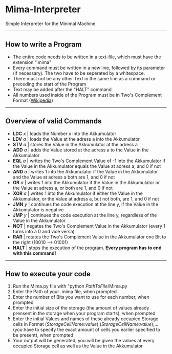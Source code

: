 # Mima-Interpreter
Simple Interpreter for the Minimal Machine
***
## How to write a Program
* The entire code needs to be written in a text-file, which must have the extension ".mima"
* Every command must be written in a new line, followed by its parameter (if necessary). The two have to be seperated by a whitespace.
* There must not be any other Text in the same line as a command or preceding the start of the Program
* Text may be added after the "HALT" command
* All numbers used inside of the Program must be in Two's Complement Format ([Wikipedia](https://en.wikipedia.org/wiki/Two%27s_complement))
---
## Overview of valid Commands
* **LDC** *x* | loads the Number x into the Akkumulator
* **LDV** *a* | loads the Value at the adress a into the Akkumulator
* **STV** *a* | stores the Value in the Akkumulator at the adress a
* **ADD** *a* | adds the Value stored at the adress a to the Value in the Akkumulator
* **EQL** *a* | writes the Two's Complement Value of -1 into the Akkumulator if the Value in the Akkumulator equals the Value at adress a, and 0 if not
* **AND** *a* | writes 1 into the Akkumulator if the Value in the Akkumulator and the Value at adress a both are 1, and 0 if not
* **OR**  *a* | writes 1 into the Akkumulator if the Value in the Akkumulator or the Value at adress a, or both are 1, and 0 if not
* **XOR** *a* | writes 1 into the Akkumulator if either the Value in the Akkumulator, or the Value at adress a, but not both, are 1, and 0 if not
* **JMN** *y* | continues the code execution at the line y, if the Value in the Akkumulator is negative
* **JMP** *y* | continues the code execution at the line y, regardless of the Value in the Akkumulator
* **NOT** | negates the Two's Complement Value in the Akkumulator (every 1 turns into a 0 and vice versa)
* **RAR** | rotates the Two's Complement Value in the Akkumulator one Bit to the right (10010 --> 01001)
* **HALT** | stops the execution of the program. **Every program has to end with this command!**
---
## How to execute your code
1. Run the Mima.py file with "python *PathToFile*/Mima.py
2. Enter the Path of your .mima file, when prompted
3. Enter the number of Bits you want to use for each number, when prompted
4. Enter the initial size of the storage (the amount of values already prensent in the storage when your program starts), when prompted
5. Enter the initial Values and names of these already occupied Storage cells in Format (*StorageCellName*:*value*);(*StorageCellName*:*value*);... (you have to specify the exact amount of cells you earlier specified to be present), when prompted
6. Your output will be generated, you will be given the values at every occupied Storage cell as well as the Value in the Akkumulator
